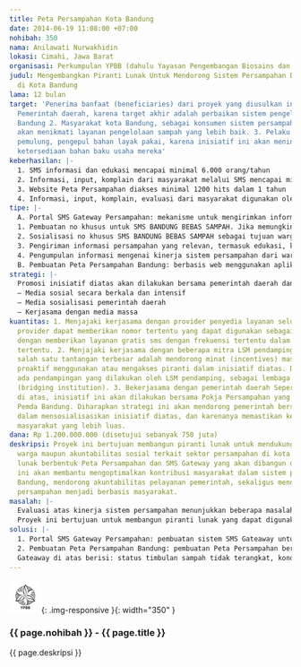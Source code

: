 ```yaml
---
title: Peta Persampahan Kota Bandung
date: 2014-06-19 11:08:00 +07:00
nohibah: 350
nama: Anilawati Nurwakhidin
lokasi: Cimahi, Jawa Barat
organisasi: Perkumpulan YPBB (dahulu Yayasan Pengembangan Biosains dan Bioteknologi)
judul: Mengembangkan Piranti Lunak Untuk Mendorong Sistem Persampahan Berbasis Komunitas
  di Kota Bandung
lama: 12 bulan
target: 'Penerima banfaat (beneficiaries) dari proyek yang diusulkan ini adalah: 1.
  Pemerintah daerah, karena target akhir adalah perbaikan sistem pengelolaan sampah
  Bandung 2. Masyarakat kota Bandung, sebagai konsumen sistem persampahan, karena
  akan menikmati layanan pengelolaan sampah yang lebih baik. 3. Pelaku usaha seperti
  pemulung, pengepul bahan layak pakai, karena inisiatif ini akan meningkatkan informasi
  ketersediaan bahan baku usaha mereka'
keberhasilan: |-
  1. SMS informasi dan edukasi mencapai minimal 6.000 orang/tahun
  2. Informasi, input, komplain dari masyarakat melalui SMS mencapai minimal 1200 orang/tahun
  3. Website Peta Persampahan diakses minimal 1200 hits dalam 1 tahun
  4. Informasi, input, komplain, evaluasi dari masyarakat digunakan oleh Pokja Persampahan/BPLH/PD Kebersihan untuk perbaikan sistem
tipe: |-
  A. Portal SMS Gateway Persampahan: mekanisme untuk mengirimkan informasi dan menjaring informasi/komplain/input dari warga melalui SMS:
  1. Pembuatan no khusus untuk SMS BANDUNG BEBAS SAMPAH. Jika memungkinkan akan bekerja sama dengan provider yang dapat memberikan fasilitas sms gratis.
  2. Sosialisasi no khusus SMS BANDUNG BEBAS SAMPAH sebagai tujuan warga mengirimkan sms
  3. Pengiriman informasi persampahan yang relevan, termasuk edukasi, kepada warga secara berkala.
  4. Pengumpulan informasi mengenai kinerja sistem persampahan dari warga untuk topik-topik yang disepakati.
  B. Pembuatan Peta Persampahan Bandung: berbasis web menggunakan aplikasi Ushahidi. Peta ini bertujuan untuk menampilkan visualisasi informasi up-to-date masalah, kondisi persampahan dan kinerja sistem, salah satunya berdasarkan informasi dan penilaian dari masyarakat melalui SMS
strategi: |-
  Promosi inisiatif diatas akan dilakukan bersama pemerintah daerah dan komunitas masyarakat sipil terkait, melalui:
  – Media sosial secara berkala dan intensif
  – Media sosialisasi pemerintah daerah
  – Kerjasama dengan media massa
kuantitas: 1. Menjajaki kerjasama dengan provider penyedia layanan seluler. Misalnya
  provider dapat memberikan nomor tertentu yang dapat digunakan sebagai portal SMS,
  dengan memberikan layanan gratis sms dengan frekuensi tertentu dalam jangka waktu
  tertentu. 2. Menjajaki kerjasama dengan beberapa mitra LSM pendamping. Disadari
  salah satu tantangan terbesar adalah mendorong minat (incentives) masyarakat agar
  proaktif menggunakan atau mengakses piranti dalam inisiatif diatas. Disini pentingnya
  ada pendampingan yang dilakukan oleh LSM pendamping, sebagai lembaga yang menjembatani
  (bridging institution). 3. Bekerjasama dengan pemerintah daerah Seperti telah dijelaksan
  di atas, inisiatif ini akan dilakukan bersama Pokja Persampahan yang telah ada di
  Pemda Bandung. Diharapkan strategi ini akan mendorong pemerintah bersikap proaktif
  dalam mensosialisasikan inisiatif diatas, dan karenanya memastikan keterjangkauan
  masyarakat yang lebih luas.
dana: Rp 1.200.000.000 (disetujui sebanyak 750 juta)
deskripsi: Proyek ini bertujuan membangun piranti lunak untuk mendukung partisipasi
  warga maupun akuntabilitas sosial terkait sektor persampahan di kota Bandung. Piranti
  lunak berbentuk Peta Persampahan dan SMS Gateway yang akan dibangun dalam proyek
  ini akan membantu mengoptimalkan kontribusi masyarakat dalam sistem persampahan
  Bandung, mendorong akuntabilitas pelayanan pemerintah, sekaligus mendorong sistem
  persampahan menjadi berbasis masyarakat.
masalah: |-
  Evaluasi atas kinerja sistem persampahan menunjukkan beberapa masalah sistemik yaitu sistem persampahan Bandung saat ini tidak memadai secara kapasitas, rendahnya kontribusi dan partisipasi masyarakat, baik dalam mengawasi kinerja pemerintah maupun kontribusi langsung mengeloa sampah dan sistem persampahan terlalu bertumpu pada pengangkutan dan pembuangan ke TPA, tetapi sangat kurang mendorong pengurangan di sumber oleh masyarakat
  Proyek ini bertujuan untuk membangun piranti lunak yang dapat digunakan untuk mengoptimalkan partisipasi masyarakat dalam mengawasi dan memberi input perbaikan kinerja layanan persampahan oleh pemerintah (akuntabilitas sosial) dan membangun piranti lunak yang dapat digunakan untuk meningkatkan kontribusi masyarakat dalam mengelola dan mengurangi sampah di sumber
solusi: |-
  1. Portal SMS Gateway Persampahan: pembuatan sistem SMS Gateaway untuk: (i) Menginformasikan layanan persampahan kepada masyarakat, termasuk edukasi persampahan seperti: pemilahan, pengurangan sampah di sumber, dll; (ii) Mendapatkan masukan informasi dari masyarakat terkait kinerja sistem persampahan, seperti: kondisi pengangkutan sampah di komunitas dll.
  2. Pembuatan Peta Persampahan Bandung: pembuatan Peta Persampahan berbasis web (web-based) menggunakan aplikasi Ushahidi. Peta ini bertujuan untuk menampilkan visualisasi informasi up-to-date masalah, kondisi persampahan dan kinerja sistem, salah satunya berdasarkan informasi dan penilaian dari masyarakat melalui SMS.
  Gateaway di atas berisi: status timbulan sampah tidak terangkat, kondisi TPS, kondisi TPS 3R, fasilitas pengurangan sampah dan progres komunitas berdasarkan kriteria tertentu. Kedua piranti teknologi diatas perlu dicangkokkan dalam sistem kelembagaan yang berwenang.
---
```


![350](/static/img/hibahcms/350.png){: .img-responsive }{: width="350" }

### {{ page.nohibah }} - {{ page.title }}

{{ page.deskripsi }}
